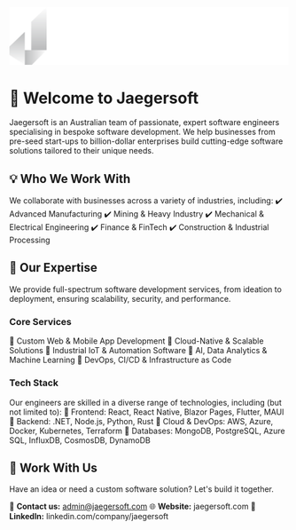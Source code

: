 ![Jaegersoft Logo](../assets/Logo.svg)


# 🚀 Welcome to Jaegersoft
Jaegersoft is an Australian team of passionate, expert software engineers specialising in bespoke software development. We help businesses from pre-seed start-ups to billion-dollar enterprises build cutting-edge software solutions tailored to their unique needs.

## 💡 Who We Work With
We collaborate with businesses across a variety of industries, including:
✔️ Advanced Manufacturing
✔️ Mining & Heavy Industry
✔️ Mechanical & Electrical Engineering
✔️ Finance & FinTech
✔️ Construction & Industrial Processing

## 🔧 Our Expertise
We provide full-spectrum software development services, from ideation to deployment, ensuring scalability, security, and performance.

### Core Services
🔹 Custom Web & Mobile App Development
🔹 Cloud-Native & Scalable Solutions
🔹 Industrial IoT & Automation Software
🔹 AI, Data Analytics & Machine Learning
🔹 DevOps, CI/CD & Infrastructure as Code

### Tech Stack
Our engineers are skilled in a diverse range of technologies, including (but not limited to):
🔹 Frontend: React, React Native, Blazor Pages, Flutter, MAUI
🔹 Backend: .NET, Node.js, Python, Rust
🔹 Cloud & DevOps: AWS, Azure, Docker, Kubernetes, Terraform
🔹 Databases: MongoDB, PostgreSQL, Azure SQL, InfluxDB, CosmosDB, DynamoDB 

## 🤝 Work With Us
Have an idea or need a custom software solution? Let's build it together.

📧 **Contact us:** admin@jaegersoft.com
🌐 **Website:** jaegersoft.com
🔗 **LinkedIn:** linkedin.com/company/jaegersoft
